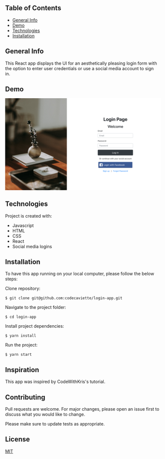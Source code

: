 ## Table of Contents

- [General Info](#general-info)
- [Demo](#demo)
- [Technologies](#technologies)
- [Installation](#installation)
<!-- - [To-Do](#future) -->

## <a name="general-info"></a>General Info
This React app displays the UI for an aesthetically pleasing login form with the option to enter user credentials or use a social media account to sign in. 
## <a name="demo"></a>Demo

<div style="text-align:center">
  <kbd>
  <img width="700" alt="login-form" src="https://github.com/codecaviette/login-app/blob/main/src/login-app.png">
  </kbd>
</div>


## <a name="technologies"></a>Technologies
Project is created with:
- Javascript 
- HTML 
- CSS
- React
- Social media logins

## <a name="installation"></a>Installation
To have this app running on your local computer, please follow the below steps:

Clone repository:
```
$ git clone git@github.com:codecaviette/login-app.git
```
Navigate to the project folder:
```
$ cd login-app
```
Install project dependencies:
```
$ yarn install
```
Run the project:
```
$ yarn start 
```
<!--## <a name="future"></a>TODO✨
- ✨ Add more quotes -->

## <a name="inspiration"></a>Inspiration

This app was inspired by CodeWithKris's tutorial.
## Contributing

Pull requests are welcome. For major changes, please open an issue first to discuss what you would like to change.

Please make sure to update tests as appropriate.

## License

[MIT](https://choosealicense.com/licenses/mit/)
